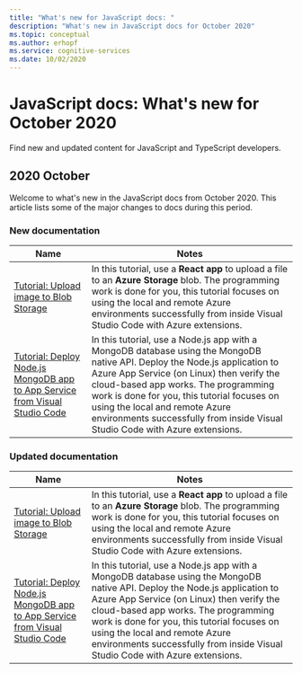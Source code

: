 ```yaml
---
title: "What's new for JavaScript docs: "
description: "What's new in JavaScript docs for October 2020"
ms.topic: conceptual
ms.author: erhopf
ms.service: cognitive-services
ms.date: 10/02/2020
---
```


# JavaScript docs: What's new for October 2020

Find new and updated content for JavaScript and TypeScript developers.

## 2020 October

Welcome to what's new in the JavaScript docs from October 2020. This article lists some of the major changes to docs during this period.

### New documentation

|Name|Notes|
|--|--|
|[Tutorial: Upload image to Blob Storage](/azure/developer/javascript/tutorial/browser-file-upload?preview=tutorialFeedback)|In this tutorial, use a **React app** to upload a file to an **Azure Storage** blob. The programming work is done for you, this tutorial focuses on using the local and remote Azure environments successfully from inside Visual Studio Code with Azure extensions.|
|[Tutorial: Deploy Node.js MongoDB app to App Service from Visual Studio Code](/azure/developer/javascript/tutorial/web-app-mongodb?preview=tutorialFeedback)|In this tutorial, use a Node.js app with a MongoDB database using the MongoDB native API. Deploy the Node.js application to Azure App Service (on Linux) then verify the cloud-based app works. The programming work is done for you, this tutorial focuses on using the local and remote Azure environments successfully from inside Visual Studio Code with Azure extensions.|

### Updated documentation

|Name|Notes|
|--|--|
|[Tutorial: Upload image to Blob Storage](/azure/developer/javascript/tutorial/browser-file-upload?preview=tutorialFeedback)|In this tutorial, use a **React app** to upload a file to an **Azure Storage** blob. The programming work is done for you, this tutorial focuses on using the local and remote Azure environments successfully from inside Visual Studio Code with Azure extensions.|
|[Tutorial: Deploy Node.js MongoDB app to App Service from Visual Studio Code](/azure/developer/javascript/tutorial/web-app-mongodb?preview=tutorialFeedback)|In this tutorial, use a Node.js app with a MongoDB database using the MongoDB native API. Deploy the Node.js application to Azure App Service (on Linux) then verify the cloud-based app works. The programming work is done for you, this tutorial focuses on using the local and remote Azure environments successfully from inside Visual Studio Code with Azure extensions.|